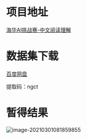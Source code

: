# 项目地址

[海华AI挑战赛-中文阅读理解](https://www.biendata.net/competition/haihua_2021/)



# 数据集下载

[百度网盘](https://pan.baidu.com/s/1UOlauGlr0A_VRYkVTd5Ccg)

提取码：ngct

# 暂得结果

![image-20210301081859855](https://github.com/ForestsKing/Reading_Comprehension/blob/master/pic/score.jpg)